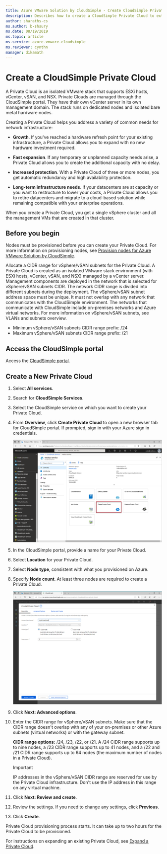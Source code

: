 ```yaml
--- 
title: Azure VMware Solution by CloudSimple - Create CloudSimple Private Cloud
description: Describes how to create a CloudSimple Private Cloud to extend VMware workloads to the cloud with operational flexibility and continuity
author: sharaths-cs
ms.author: b-shsury 
ms.date: 08/19/2019 
ms.topic: article 
ms.service: azure-vmware-cloudsimple 
ms.reviewer: cynthn 
manager: dikamath 
---
```


# Create a CloudSimple Private Cloud

A Private Cloud is an isolated VMware stack that supports ESXi hosts, vCenter, vSAN, and NSX. Private Clouds are managed through the CloudSimple portal. They have their own vCenter server in its own management domain. The stack runs on dedicated nodes and isolated bare metal hardware nodes.

Creating a Private Cloud helps you address a variety of common needs for network infrastructure:

* **Growth**. If you've reached a hardware refresh point for your existing infrastructure, a Private Cloud allows you to expand with no new hardware investment required.

* **Fast expansion**. If any temporary or unplanned capacity needs arise, a Private Cloud allows you to create the additional capacity with no delay.

* **Increased protection**. With a Private Cloud of three or more nodes, you get automatic redundancy and high availability protection.

* **Long-term infrastructure needs**. If your datacenters are at capacity or you want to restructure to lower your costs, a Private Cloud allows you to retire datacenters and migrate to a cloud-based solution while remaining compatible with your enterprise operations.

When you create a Private Cloud, you get a single vSphere cluster and all the management VMs that are created in that cluster.

## Before you begin

Nodes must be provisioned before you can create your Private Cloud. For more information on provisioning nodes, see [Provision nodes for Azure VMware Solution by CloudSimple](create-nodes.md).

Allocate a CIDR range for vSphere/vSAN subnets for the Private Cloud. A Private Cloud is created as an isolated VMware stack environment (with ESXi hosts, vCenter, vSAN, and NSX) managed by a vCenter server. Management components are deployed in the network that is selected for vSphere/vSAN subnets CIDR. The network CIDR range is divided into different subnets during the deployment. The vSphere/vSAN subnet address space must be unique. It must not overlap with any network that communicates with the CloudSimple environment. The networks that communicate with CloudSimple include on-premises networks and Azure virtual networks. For more information on vSphere/vSAN subnets, see VLANs and subnets overview.

* Minimum vSphere/vSAN subnets CIDR range prefix: /24
* Maximum vSphere/vSAN subnets CIDR range prefix: /21


## Access the CloudSimple portal

Access the [CloudSimple portal](access-cloudsimple-portal.md).

## Create a New Private Cloud

1. Select **All services**.
2. Search for **CloudSimple Services**.
3. Select the CloudSimple service on which you want to create your Private Cloud.
4. From **Overview**, click **Create Private Cloud** to open a new browser tab for CloudSimple portal. If prompted, sign in with your Azure sign in credentials.

    ![Create Private Cloud from Azure](media/create-private-cloud-from-azure.png)

5. In the CloudSimple portal, provide a name for your Private Cloud.
6. Select **Location** for your Private Cloud.
7. Select **Node type**, consistent with what you provisioned on Azure.
8. Specify **Node count**.  At least three nodes are required to create a Private Cloud.

    ![Create Private Cloud - Basic info](media/create-private-cloud-basic-info.png)

9. Click **Next: Advanced options**.
10. Enter the CIDR range for vSphere/vSAN subnets. Make sure that the CIDR range doesn't overlap with any of your on-premises or other Azure subnets (virtual networks) or with the gateway subnet.

    **CIDR range options:** /24, /23, /22, or /21. A /24 CIDR range supports up to nine nodes, a /23 CIDR range supports up to 41 nodes, and a /22 and /21 CIDR range supports up to 64 nodes (the maximum number of nodes in a Private Cloud).

    > [!IMPORTANT]
    > IP addresses in the vSphere/vSAN CIDR range are reserved for use by the Private Cloud infrastructure.  Don't use the IP address in this range on any virtual machine.

11. Click **Next: Review and create**.
12. Review the settings. If you need to change any settings, click **Previous**.
13. Click **Create**.

Private Cloud provisioning process starts. It can take up to two hours for the Private Cloud to be provisioned.

For instructions on expanding an existing Private Cloud, see [Expand a Private Cloud](expand-private-cloud.md).
